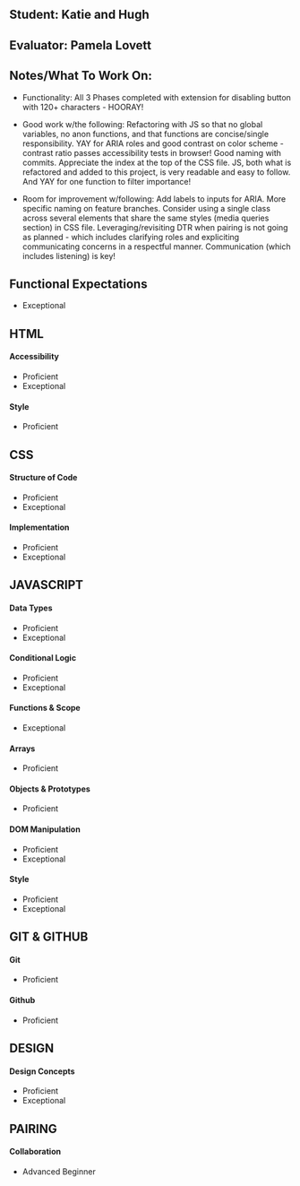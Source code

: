 ## Student: Katie and Hugh
## Evaluator: Pamela Lovett
## Notes/What To Work On:

- Functionality: All 3 Phases completed with extension for disabling button with 120+ characters - HOORAY!

- Good work w/the following:
    Refactoring with JS so that no global variables, no anon functions, and that functions are concise/single responsibility. YAY for ARIA roles and good contrast on color scheme - contrast ratio passes accessibility tests in browser! Good naming with commits. Appreciate the index at the top of the CSS file. JS, both what is refactored and added to this project, is very readable and easy to follow. And YAY for one function to filter importance!

- Room for improvement w/following:
    Add labels to inputs for ARIA. More specific naming on feature branches. Consider using a single class across several elements that share the same styles (media queries section) in CSS file. Leveraging/revisiting DTR when pairing is not going as planned - which includes clarifying roles and expliciting communicating concerns in a respectful manner. Communication (which includes listening) is key! 

## Functional Expectations

* Exceptional  

## HTML

#### Accessibility
 
* Proficient  
* Exceptional  

#### Style

* Proficient  

## CSS

#### Structure of Code

* Proficient  
* Exceptional  

#### Implementation

* Proficient  
* Exceptional  

## JAVASCRIPT

#### Data Types

* Proficient  
* Exceptional  

#### Conditional Logic

* Proficient  
* Exceptional  

#### Functions & Scope

* Exceptional  

#### Arrays

* Proficient  

#### Objects & Prototypes

* Proficient   

#### DOM Manipulation
 
* Proficient  
* Exceptional  

#### Style

* Proficient  
* Exceptional  

## GIT & GITHUB

#### Git

* Proficient  

#### Github

* Proficient  

## DESIGN

#### Design Concepts

* Proficient  
* Exceptional  

## PAIRING

#### Collaboration

* Advanced Beginner  
